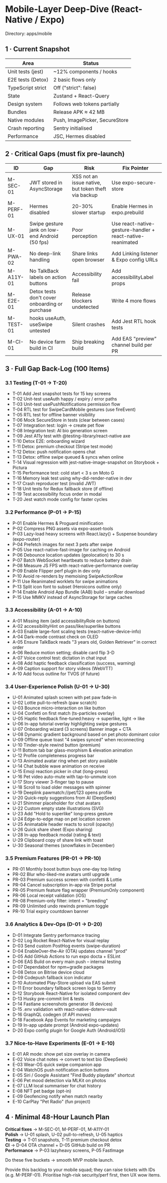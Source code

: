 # Mobile-Layer Deep-Dive (React-Native / Expo)

Directory: apps/mobile

## 1 · Current Snapshot

| Area              | Status                         |
| ----------------- | ------------------------------ |
| Unit tests (jest) | ~12% components / hooks        |
| E2E tests (Detox) | 2 basic flows only             |
| TypeScript strict | Off ("strict": false)          |
| State             | Zustand + React-Query          |
| Design system     | Follows web tokens partially   |
| Bundles           | Release APK ≈ 42 MB            |
| Native modules    | Push, ImagePicker, SecureStore |
| Crash reporting   | Sentry initialised             |
| Performance       | JSC, Hermes disabled           |

## 2 · Critical Gaps (must fix pre-launch)

| ID        | Gap                                            | Risk                                                | Fix Pointer                                                |
| --------- | ---------------------------------------------- | --------------------------------------------------- | ---------------------------------------------------------- |
| M-SEC-01  | JWT stored in AsyncStorage                     | XSS not an issue native, but token theft via backup | Use expo-secure-store                                      |
| M-PERF-01 | Hermes disabled                                | 20-30% slower startup                               | Enable Hermes in expo.prebuild                             |
| M-UX-01   | Swipe gesture jank on low-end Android (50 fps) | Poor perception                                     | Use react-native-gesture-handler + react-native-reanimated |
| M-PWA-02  | No deep-link handling                          | Share links open browser                            | Add Linking listener & Expo config URLs                    |
| M-A11Y-01 | No TalkBack labels on action buttons           | Accessibility fail                                  | Add accessibilityLabel props                               |
| M-E2E-01  | Detox tests don't cover onboarding or purchase | Release blockers undetected                         | Write 4 more flows                                         |
| M-TEST-01 | hooks useAuth, useSwipe untested               | Silent crashes                                      | Add Jest RTL hook tests                                    |
| M-CI-01   | No device farm build in CI                     | Ship breaking build                                 | Add EAS "preview" channel build per PR                     |

## 3 · Full Gap Back-Log (100 Items)

### 3.1 Testing (T-01 → T-20)

- T-01 Add Jest snapshot tests for 15 key screens
- T-02 Unit-test useAuth happy / expiry / error paths
- T-03 Unit-test usePushNotifications permission flow
- T-04 RTL test for SwipeCardMobile gestures (use fireEvent)
- T-05 RTL test for offline banner visibility
- T-06 Mock SecureStore in tests (clear between cases)
- T-07 Integration test: login → create pet flow
- T-08 Integration test: AI bio generation screen
- T-09 Jest A11y test with @testing-library/react-native axe
- T-10 Detox E2E: onboarding wizard
- T-11 Detox: premium checkout (Stripe test mode)
- T-12 Detox: push notification opens chat
- T-13 Detox: offline swipe queued & syncs when online
- T-14 Visual regression with jest-native-image-snapshot on Storybook + Pictura
- T-15 Performance test: cold start < 3 s on Moto G
- T-16 Memory leak test using why-did-render-native in dev
- T-17 Crash reproducer test (invalid JWT)
- T-18 Unit tests for Redux fallback store (if offline)
- T-19 Test accessibility focus order in modal
- T-20 Jest watch mode config for faster cycles

### 3.2 Performance (P-01 → P-15)

- P-01 Enable Hermes & Proguard minification
- P-02 Compress PNG assets via expo-asset-tools
- P-03 Lazy-load heavy screens with React.lazy() + Suspense boundary
  (expo-router)
- P-04 Prefetch images for next 3 pets after swipe
- P-05 Use react-native-fast-image for caching on Android
- P-06 Debounce location updates (geolocation) to 30 s
- P-07 Batch WebSocket heartbeats to reduce battery drain
- P-08 Measure JS FPS with react-native-performance overlay
- P-09 Enable Flipper perf plugin in dev only
- P-10 Avoid re-renders by memoising SwipeActionRow
- P-11 Use Reanimated worklets for swipe animations
- P-13 Split icon font to subset (Heroicons outline only)
- P-14 Enable Android App Bundle (AAB) build – smaller download
- P-15 Use MMKV instead of AsyncStorage for large caches

### 3.3 Accessibility (A-01 → A-10)

- A-01 Missing item (add accessibilityRole on buttons)
- A-02 accessibilityHint on pass/like/superlike buttons
- A-03 Enable large-font scaling tests (react-native-device-info)
- A-04 Dark-mode contrast check on OLED
- A-05 Ensure TalkBack reads "3 years old, Golden Retriever" in correct order
- A-06 Reduce motion setting; disable card flip 3-D
- A-07 Voice control test: dictation in chat input
- A-08 Add haptic feedback classification (success, warning)
- A-09 Caption support for story videos (WebVTT)
- A-10 Add focus outline for TVOS (if future)

### 3.4 User-Experience Polish (U-01 → U-30)

- U-01 Animated splash screen with pet paw fade-in
- U-02 Lottie pull-to-refresh (paw scratch)
- U-03 Bounce micro-interaction on like button
- U-04 Confetti on first match (ts-particles overlay)
- U-05 Haptic feedback fine-tuned:heavy → superlike, light → like
- U-06 In-app tutorial overlay highlighting swipe gestures
- U-07 Onboarding wizard (3 screens) Banner image + CTA
- U-08 Dynamic gradient background based on pet photo dominant color
- U-09 Offline queue toast "4 swipes synced" when reconnecting
- U-10 Tinder-style rewind button (premium)
- U-11 Bottom tab bar glass-morphism & elevation animation
- U-12 Profile completeness progress bar
- U-13 Animated avatar ring when pet story available
- U-14 Chat bubble wave animation on receive
- U-15 Emoji reaction picker in chat (long-press)
- U-16 Pet video auto-mute with tap-to-unmute icon
- U-17 Story viewer 3-finger tap to pause
- U-18 Scroll to load older messages with spinner
- U-19 Deeplink pawmatch://pet/123 opens profile
- U-20 Quick-reply suggestions from AI (DeepSeek)
- U-21 Shimmer placeholder for chat avatars
- U-22 Custom empty state illustrations (SVG)
- U-23 Add "Hold to superlike" long-press gesture
- U-24 Edge-to-edge map on pet location screen
- U-25 Animatable header reacts to scroll (opacity)
- U-26 Quick share sheet (Expo sharing)
- U-28 In-app feedback modal (rating & text)
- U-29 Clipboard copy of share link with toast
- U-30 Seasonal themes (snowflakes in December)

### 3.5 Premium Features (PR-01 → PR-10)

- PR-01 Monthly boost button buys one-day top listing
- PR-02 Blur who-liked-me avatars until upgrade
- PR-03 Premium success screen with confetti & Lottie
- PR-04 Cancel subscription in-app via Stripe portal
- PR-05 Premium feature flag wrapper (PremiumOnly component)
- PR-06 Local receipt validation (iOS)
- PR-08 Premium-only filter: intent = "breeding"
- PR-09 Unlimited undo rewinds premium toggle
- PR-10 Trial expiry countdown banner

### 3.6 Analytics & Dev-Ops (D-01 → D-20)

- D-01 Integrate Sentry performance tracing
- D-02 Log Rocket React-Native for visual replay
- D-03 Send custom PostHog events (swipe-duration)
- D-04 EnableOver-the-Air (OTA) updates channel "prod"
- D-05 Add GitHub Actions to run expo docta + ESLint
- D-06 EAS Build on every main push – internal testing
- D-07 Dependabot for npm+gradle packages
- D-08 Detox on Bitrise device cloud
- D-09 Codepush fallback icon indicator
- D-10 Automated Play-Store upload via EAS submit
- D-11 Error boundary fallback screen logs to Sentry
- D-12 Storybook React-Native for isolated component dev
- D-13 Husky pre-commit lint & tests
- D-14 Fastlane screenshots generator (8 devices)
- D-15 .env validation with react-native-dotenv-vault
- D-16 GraphQL codegen (if API moves)
- D-18 Facebook App Events for marketing campaigns
- D-19 In-app update prompt (Android expo-updates)
- D-20 Expo config plugin for Google Auth (Android/iOS)

### 3.7 Nice-to-Have Experiments (E-01 → E-10)

- E-01 AR mode: show pet size overlay in camera
- E-02 Voice chat notes → convert to text bio (DeepSeek)
- E-03 Wear-OS quick swipe companion app
- E-04 WatchOS push notification action buttons
- E-05 Siri / Google Assistant "Find Buddy playdate" shortcut
- E-06 Pet mood detection via MLKit on photos
- E-07 LLM local summariser for chat history
- E-08 NFT pet badge (opt-in)
- E-09 Geofencing notify when match nearby
- E-10 CarPlay "Pet Radio" (fun project)

## 4 · Minimal 48-Hour Launch Plan

**Critical fixes** → M-SEC-01, M-PERF-01, M-A11Y-01  
**Polish** → U-01 splash, U-02 pull-to-refresh, U-05 haptics  
**Testing** → T-01 snapshots, T-11 premium checkout detox  
**CI** → D-04 OTA channel + D-05 GitHub build on PR  
**Performance** → P-03 lazyheavy screens, P-05 FastImage

Do these five buckets → smooth MVP mobile launch.

Provide this backlog to your mobile squad; they can raise tickets with IDs (e.g.
M-PERF-01). Prioritise high-risk security/perf first, then UX wow items.
